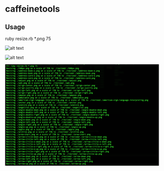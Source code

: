 # caffeinetools


## Usage

ruby resize.rb *.png 75


![alt text](https://github.com/arunabhdas/caffeinetools/blob/master/screenshots/screenshot_1.png "Screnshot 1")


![alt text](https://github.com/arunabhdas/caffeinetools/blob/master/screenshots/screenshot_1.png "Screnshot 1")

![Screenshot](https://raw.githubusercontent.com/arunabhdas/caffeinetools/master/screenshots/screenshots_1.png "Screenshot 1")
